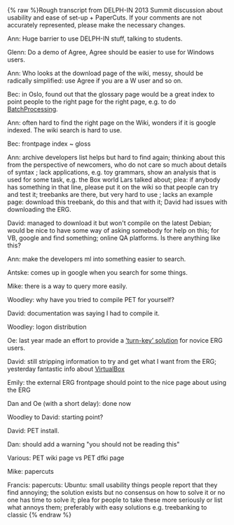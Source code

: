 {% raw %}Rough transcript from DELPH-IN 2013 Summit discussion about usability
and ease of set-up + PaperCuts. If your comments are not
accurately represented, please make the necessary changes.

Ann: Huge barrier to use DELPH-IN stuff, talking to students.

Glenn: Do a demo of Agree, Agree should be easier to use for Windows
users.

Ann: Who looks at the download page of the wiki, messy, should be
radically simplified: use Agree if you are a W user and so on.

Bec: in Oslo, found out that the glossary page would be a great index to
point people to the right page for the right page, e.g. to do
[BatchProcessing](/BatchProcessing).

Ann: often hard to find the right page on the Wiki, wonders if it is
google indexed. The wiki search is hard to use.

Bec: frontpage index \~ gloss

Ann: archive developers list helps but hard to find again; thinking
about this from the perspective of newcomers, who do not care so much
about details of syntax ; lack applications, e.g. toy grammars, show an
analysis that is used for some task, e.g. the Box world Lars talked
about; plea: if anybody has something in that line, please put it on the
wiki so that people can try and test it; treebanks are there, but very
hard to use ; lacks an example page: download this treebank, do this and
that with it; David had issues with downloading the ERG.

David: managed to download it but won't compile on the latest Debian;
would be nice to have some way of asking somebody for help on this; for
VB, google and find something; online QA platforms. Is there anything
like this?

Ann: make the developers ml into something easier to search.

Antske: comes up in google when you search for some things.

Mike: there is a way to query more easily.

Woodley: why have you tried to compile PET for yourself?

David: documentation was saying I had to compile it.

Woodley: logon distribution

Oe: last year made an effort to provide a [‘turn-key’
solution](https://blog.inductorsoftware.com/docsproto/erg/ErgProcessing) for novice ERG users.

David: still stripping information to try and get what I want from the
ERG; yesterday fantastic info about [VirtualBox](/VirtualBox)

Emily: the external ERG frontpage should point to the nice page about
using the ERG

Dan and Oe (with a short delay): done now

Woodley to David: starting point?

David: PET install.

Dan: should add a warning "you should not be reading this"

Various: PET wiki page vs PET dfki page

Mike: papercuts

Francis: papercuts: Ubuntu: small usability things people report that
they find annoying; the solution exists but no consensus on how to solve
it or no one has time to solve it; plea for people to take these more
seriously or list what annoys them; preferably with easy solutions e.g.
treebanking to classic
<update date omitted for speed>{% endraw %}